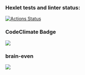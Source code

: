 ### Hexlet tests and linter status:
[![Actions Status](https://github.com/VScheg/python-project-49/actions/workflows/hexlet-check.yml/badge.svg)](https://github.com/VScheg/python-project-49/actions)
### CodeClimate Badge
<a href="https://codeclimate.com/github/VScheg/python-project-49/maintainability"><img src="https://api.codeclimate.com/v1/badges/80c648e273b19cf6491c/maintainability" /></a>
### brain-even
<a href="https://asciinema.org/a/Wym53gHrto8PgnTUcAv041wqQ" target="_blank"><img src="https://asciinema.org/a/Wym53gHrto8PgnTUcAv041wqQ.svg" /></a>